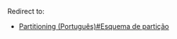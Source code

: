 Redirect to:

*   [Partitioning (Português)#Esquema de partição](/index.php/Partitioning_(Portugu%C3%AAs)#Esquema_de_partição "Partitioning (Português)")